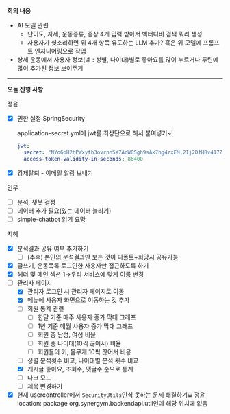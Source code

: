 **회의 내용**

- AI 모델 관련
    - 난이도, 자세, 운동종류, 증상 4개 입력 받아서 벡터디비 검색 쿼리 생성
    - 사용자가 헛소리하면 위 4개 항목 유도하는 LLM 추가? 혹은 위 모델에 프롬프트 엔지니어링으로 작업
- 상세 운동에서 사용자 정보(예 : 성별, 나이대)별로 좋아요를 많이 누르거나 루틴에 많이 추가된 정보 보여주기

---

**오늘 진행 사항**

정윤

- [x]  권한 설정 SpringSecurity
    
    application-secret.yml에 jwt를 최상단으로 해서 붙여넣기~!
    
    ```yaml
    jwt:
      secret: "NYo6pH2hPWxyth3ovrnnSX7AoW0Sgh9sAk7hg4zxEMl2Ij2DfHBv417ZQx0KAxF3BvZ0un4IE9ZloiyVPFjRWw=="
      access-token-validity-in-seconds: 86400
    ```
    
- [x]  강제탈퇴 - 이메일 알람 보내기

인우

- [ ]  분석, 챗봇 결정
- [ ]  데이터 추가 필요(있는 데이터 늘리기)
- [ ]  simple-chatbot 읽기 요망

지혜

- [x]  분석결과 공유 여부 추가하기
    - [ ]  (추후) 본인의 분석결과만 보는 것이 디폴트+희망시 공유가능
- [x]  글쓰기, 운동목록 로그인한 사용자만 접근하도록 하기
- [x]  헤더 및 메인 섹션 1→우리 서비스에 맞게 이름 변경
- [ ]  관리자 페이지
    - [x]  관리자 로그인 시 관리자 페이지로 이동
    - [x]  메뉴에 사용자 화면으로 이동하는 것 추가
    - [ ]  회원 통계 관련
        - [ ]  한달 기준 매주 사용자 증가 막대 그래프
        - [ ]  1년 기준 매월 사용자 증가 막대 그래프
        - [ ]  회원 중 남성, 여성 비율
        - [ ]  회원 중 나이대(10씩 끊어서) 비율
        - [ ]  회원들의 키, 몸무게 10씩 끊어서 비용
    - [ ]  성별 분석횟수 비교, 나이대별 분석 횟수 비교
    - [x]  게시글 좋아요, 조회수, 댓글수 순으로 통계
    - [ ]  다크 모드
    - [ ]  제목 변경하기
- [x]  현재 usercontroller에서 `SecurityUtils`인식 못하는 문제 해결하기w 정윤
 location: package org.synergym.backendapi.util인데 해당 위치에 없음